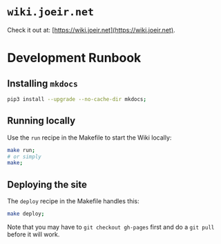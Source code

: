 # `wiki.joeir.net`

Check it out at: [https://wiki.joeir.net](https://wiki.joeir.net).

# Development Runbook

## Installing `mkdocs`

```sh
pip3 install --upgrade --no-cache-dir mkdocs;
```

## Running locally

Use the `run` recipe in the Makefile to start the Wiki locally:

```sh
make run;
# or simply
make;
```

## Deploying the site

The `deploy` recipe in the Makefile handles this:

```sh
make deploy;
```

Note that you may have to `git checkout gh-pages` first and do a `git pull` before it will work.
